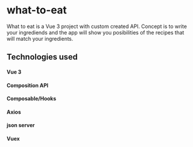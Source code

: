 # what-to-eat
What to eat is a Vue 3 project with custom created API. Concept is to write your ingrediends and the app will show you posibilities of the recipes that will match your ingredients.


## Technologies used
#### Vue 3
#### Composition API
#### Composable/Hooks
#### Axios 
#### json server
#### Vuex

